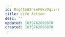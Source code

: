 ```yaml
---
id: Usgf1bW3hseF6kvDqii-r
title: Life Action
desc: ''
updated: 1639762693870
created: 1639762693870
---
```


